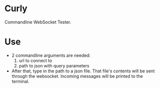 # Curly
Commandline WebSocket Tester. 
# Use
- 2 commandline arguments are needed:
    1. url to connect to
    2. path to json with query parameters
- After that, type in the path to a json file. That file's contents will be sent through the websocket.
 Incoming messages will be printed to the terminal.

